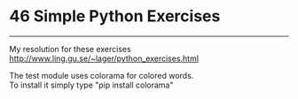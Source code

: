 # 46 Simple Python Exercises 
---
My resolution for these exercises http://www.ling.gu.se/~lager/python_exercises.html  

The test module uses colorama for colored words.  
To install it simply type "pip install colorama" 